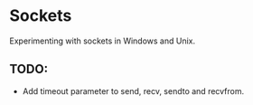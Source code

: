# Sockets
Experimenting with sockets in Windows and Unix.

## TODO:
- Add timeout parameter to send, recv, sendto and recvfrom.
